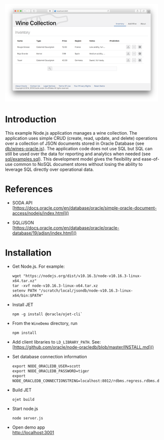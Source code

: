 
<img src="src/css/images/screenshot.png" alt="drawing" width="500px"/>

# Introduction

This example Node.js application manages a wine collection.  The
application uses simple CRUD (create, read, update, and delete)
operations over a collection of JSON documents stored in Oracle
Database (see [db/wines-oracle.js](db/wines-oracle.js)).  The application code does not use SQL but
SQL can still be used over the data for reporting and analytics when
needed (see [sql/examples.sql](sql/examples.sql)).  This development model gives the
flexibility and ease-of-use common to NoSQL document stores without
losing the ability to leverage SQL directly over operational data.

# References

* SODA API  
  [https://docs.oracle.com/en/database/oracle/simple-oracle-document-access/nodejs/index.html]()

* SQL/JSON  
  [https://docs.oracle.com/en/database/oracle/oracle-database/19/adjsn/index.html]()

# Installation

* Get Node.js.  For example:
  ~~~~
  wget "https://nodejs.org/dist/v10.16.3/node-v10.16.3-linux-x64.tar.xz"
  tar -xvf node-v10.16.3-linux-x64.tar.xz
  setenv PATH "/scratch/local/jsondb/node-v10.16.3-linux-x64/bin:$PATH"
  ~~~~

* Install JET  
  ~~~~
  npm -g install @oracle/ojet-cli`
  ~~~~

* From the `WineDemo` directory, run
  ~~~~
  npm install
  ~~~~

* Add client libraries to `LD_LIBRARY_PATH`.  See:  
  [https://github.com/oracle/node-oracledb/blob/master/INSTALL.md]()

* Set database connection information

  ~~~~
  export NODE_ORACLEDB_USER=scott
  export NODE_ORACLEDB_PASSWORD=tiger
  export NODE_ORACLEDB_CONNECTIONSTRING=localhost:8012/rdbms.regress.rdbms.dev.us.oracle.com
  ~~~~

* Build JET 
  ~~~~
  ojet build
  ~~~~

* Start node.js

  ~~~~
  node server.js
  ~~~~

* Open demo app  
  [http://localhost:3001]()
